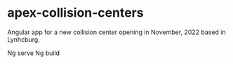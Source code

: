 # apex-collision-centers

Angular app for a new collision center opening in November, 2022 based in Lynhcburg.

Ng serve
Ng build
